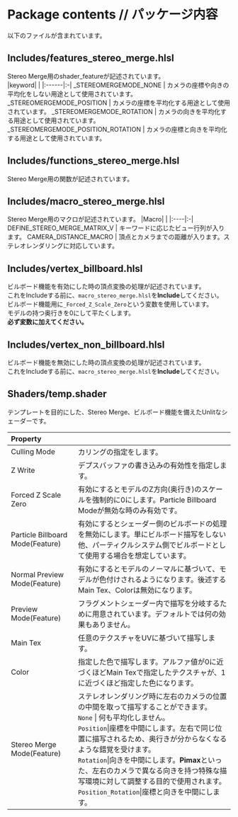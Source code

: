 # Package contents // パッケージ内容
以下のファイルが含まれています。<br>

## Includes/features_stereo_merge.hlsl
Stereo Merge用のshader_featureが記述されています。<br>
|keyword|  |
|:------|:-|
_STEREOMERGEMODE_NONE | カメラの座標や向きの平均化をしない用途として使用されています。
_STEREOMERGEMODE_POSITION | カメラの座標を平均化する用途として使用されています。
_STEREOMERGEMODE_ROTATION | カメラの向きを平均化する用途として使用されています。
_STEREOMERGEMODE_POSITION_ROTATION | カメラの座標と向きを平均化する用途として使用されています。

## Includes/functions_stereo_merge.hlsl
Stereo Merge用の関数が記述されています。

## Includes/macro_stereo_merge.hlsl
Stereo Merge用のマクロが記述されています。
|Macro|  |
|:----|:-|
DEFINE_STEREO_MERGE_MATRIX_V | キーワードに応じたビュー行列が入ります。
CAMERA_DISTANCE_MACRO | 頂点とカメラまでの距離が入ります。ステレオレンダリングに対応しています。

## Includes/vertex_billboard.hlsl
ビルボード機能を有効にした時の頂点変換の処理が記述されています。<br>
これをIncludeする前に、`macro_stereo_merge.hlsl`を**Include**してください。<br>
ビルボード機能用に`_Forced_Z_Scale_Zero`という変数を使用しています。<br>
モデルの持つ奥行きを0にして平たくします。<br>
**必ず変数に加えてください。**

## Includes/vertex_non_billboard.hlsl
ビルボード機能を無効にした時の頂点変換の処理が記述されています。<br>
これをIncludeする前に、`macro_stereo_merge.hlsl`を**Include**してください。



## Shaders/temp.shader
テンプレートを目的にした、Stereo Merge、ビルボード機能を備えたUnlitなシェーダーです。

|Property|  |
|:-------|:-|
|Culling Mode | カリングの指定をします。|
|Z Write | デプスバッファの書き込みの有効性を指定します。|
|Forced Z Scale Zero | 有効にするとモデルのZ方向(奥行き)のスケールを強制的に0にします。Particle Billboard Modeが無効な時のみ有効です。|
|Particle Billboard Mode(Feature) | 有効にするとシェーダー側のビルボードの処理を無効にします。単にビルボード描写をしない他、パーティクルシステム側でビルボードとして使用する場合を想定しています。|
|Normal Preview Mode(Feature) | 有効にするとモデルのノーマルに基づいて、モデルが色付けされるようになります。後述するMain Tex、Colorは無効になります。|
|Preview Mode(Feature) | フラグメントシェーダー内で描写を分岐するために用意されています。デフォルトでは何の効果もありません。|
|Main Tex | 任意のテクスチャをUVに基づいて描写します。|
|Color | 指定した色で描写します。アルファ値が0に近づくほどMain Texで指定したテクスチャが、1に近づくほど指定した色になります。|
|Stereo Merge Mode(Feature) | ステレオレンダリング時に左右のカメラの位置の中間を取って描写することができます。<br>`None` \| 何も平均化しません。<br>`Position`\|座標を中間にします。左右で同じ位置に描写されるため、奥行きが分からなくなるような錯覚を受けます。<br>`Rotation`\|向きを中間にします。**Pimax**といった、左右のカメラで異なる向きを持つ特殊な描写環境に対して調整する目的で使用されます。<br>`Position_Rotation`\|座標と向きを中間にします。|